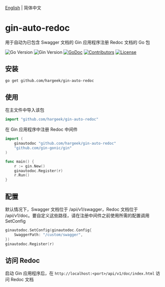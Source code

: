 [English](./README.md) | 简体中文

# gin-auto-redoc

用于自动为已包含 Swagger 文档的 Gin 应用程序注册 Redoc 文档的 Go 包

![Go Version](https://img.shields.io/badge/Go-%3E%3D%201.22-%23007d9c)
![Gin Version](https://img.shields.io/badge/Gin-%3E%3D1.10-green)
[![GoDoc](https://godoc.org/github.com/hargeek/gin-auto-redoc?status.svg)](https://pkg.go.dev/github.com/hargeek/gin-auto-redoc)
[![Contributors](https://img.shields.io/github/contributors/hargeek/gin-auto-redoc)](https://github.com/hargeek/gin-auto-redoc/graphs/contributors)
[![License](https://img.shields.io/github/license/hargeek/gin-auto-redoc)](./LICENSE)

## 安装

```bash
go get github.com/hargeek/gin-auto-redoc
```

## 使用

在主文件中导入该包

```go
import "github.com/hargeek/gin-auto-redoc"
```

在 Gin 应用程序中注册 Redoc 中间件

```go
import (
    ginautodoc "github.com/hargeek/gin-auto-redoc"
    "github.com/gin-gonic/gin"
)

func main() {
    r := gin.New()
    ginautodoc.Register(r)
    r.Run()
}
```

## 配置

默认情况下，Swagger 文档位于 /api/v1/swagger，Redoc 文档位于 /api/v1/doc。要自定义这些路径，请在注册中间件之前使用所需的配置调用 SetConfig

```go
ginautodoc.SetConfig(ginautodoc.Config{
    SwaggerPath: "/custom/swagger",
})
ginautodoc.Register(r)
```

## 访问 Redoc

启动 Gin 应用程序后，在 `http://localhost:<port>/api/v1/doc/index.html` 访问 Redoc 文档